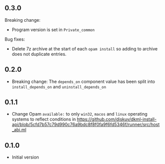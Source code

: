 ## 0.3.0

Breaking change:

* Program version is set in `Private_common`

Bug fixes:
* Delete 7z archive at the start of each `opam install` so adding to archive
  does not duplicate entries.

## 0.2.0

* Breaking change: The `depends_on` component value has been split into
  `install_depends_on` and `uninstall_depends_on`

## 0.1.1

* Change Opam `available:` to only `win32`, `macos` and `linux` operating systems to reflect conditions in
  https://github.com/diskuv/dkml-install-api/blob/5cfd7b57c79d990c76a9bdc8f8f0fa9f6fd5346f/runner/src/host_abi.ml

## 0.1.0

* Initial version
